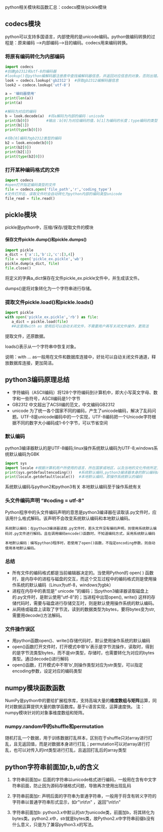 python相关模块和函数汇总：codecs模块/pickle模块
## codecs模块
python可以支持多国语言，内部使用的是unicode编码。python做编码转换的过程是：原来编码 ——>内部编码——>目的编码。codecs用来编码转换。

### 将原有编码转化为内部编码
```python
import codecs
#创建gb2312和utf-8的编码器
#lookup()在python编解码器注册表中查找编解码器信息，并返回对应信息的对象，否则出错。
look = codecs.lookup('gb2312')  #获取gb2312编解码器信息
look2 = codece.lookup('utf-8')

a = '编码器使用'
print(len(a))
print(a)

#解码为对应的编码
b = look.decode(a)  #将a解码为内部的编码：unicode
print(b[0])        #输出：b[0]为对应编码的值，b[1]为编码的长度；type编码的类型
print(b[1])
print(type(b[0]))

#将b[0]编码为gb2312类型的编码
b2 = look.encode(b[0])
print(b2[0])
print(b2[1])
print(type(b2[0]))
```
### 打开某种编码格式的文件
```python
import codecs
#open打开指定编码类型的文件
file = codecs.open('file_path','r','coding_type')
#文件打开后，读取文件时会自动转化为python内部的编码类型unicode
file_read = file.read()
```
## pickle模块
pickle是python中，压缩/保存/提取文件的模块

#### 保存文件pickle.dump()和pickle.dumps()
```python
import pickle
a_dict = {'a':1,'b':2,'c':[3,4]}
file = open('pickle_ex.pickle','wb')
pickle.dump(a_dict, file)
file.close()
```
将定义的字典a_dict保存在文件pickle_ex.pickle文件中，并生成该文件。

dumps()是将对象转化为一个字符串进行存储。

### 提取文件pickle.load()和pickle.loads()
```python
import pickle
with open('pickle_ex.pickle','rb') as file:
   a_dict = pickle.load(file)
   ##这里用with as 使用后可以自动关闭文件，不需要用户再写关闭文件操作，更简洁
```
提取文件，还原数据。

loads()表示从一个字符串中恢复对象。

说明：with ... as一般用在文件和数据库连接中，好处可以自动关闭文件通道，释放数据库连接，更加简洁。

## python3编码原理总结
* 字符编码（ASCII编码）将128个字符编码到计算机中，即大小写英文字母、数字和一些符号，ASCII编码是1个字节
* GB2312   中文超出了ACSII编的范文，中文编码GB2312
* unicode  为了统一各个国家不同的编码，产生了unicode编码，解决了乱码问题。UTF-8是unicode编码中的一个实现，UTF-8编码把一个Unicode字符根据不同的数字大小编码成1-6个字节，可以节省空间

### 默认编码
python3编译器默认的是UTF-8编码;linux操作系统默认编码为UTF-8,windows系统默认编码为GBK
```python
import sys
import locale #根据计算机用户所使用的语言、所在国家或地区，以及当地的文化传统所定义的一个软件运行时的语言环境
print(sys.getdefaultencoding())   #系统默认编码,python3编译器本身的默认编码UTF-8，python2默认为ASCII
print(locale.getdefaultlocale())  #本地默认编码，即操作系统默认的编码
```
系统默认编码与python2和python3有关
本地默认编码至于操作系统有关

### 头文件编码声明 “#coding = utf-8”
Python程序中的头文件编码声明的意思是python3编译器在读取该.py文件时，应该用什么格式解码。该声明不会改变系统默认编码和本地默认编码。
```
系统默认编码：在python3编译器读取.py文件时，若头文件没有编码声明，则使用系统默认编码对.py文件进行解码。且在调用编码encode()函数时，不知道编码方式，采用系统默认编码

本地默认编码：编写python3程序时，若使用了open()函数，不指定encoding参数，则自动使用本地默认编码。
```
### 总结
- 所有文件的编码格式都是当前编辑器决定的。当使用Python的 open( ) 函数时，是内存中的进程与磁盘的交互，而这个交互过程中的编码格式则是使用操作系统的默认编码（Linux为utf-8，windows为gbk）
- 进程在内存中的表现是“ unicode ”的编码；当python3编译器读取磁盘上的.py文件时，是默认使用“utf-8”的；当进程中出现open(), write() 这样的存储代码时，需要与磁盘进行存储交互时，则是默认使用操作系统的默认编码。
- 从网络或磁盘上读取了字节流，读到的数据类型为bytes，要将bytes变为str,需要用decode()方法解码。

### 文件操作误区
- 用python函数open()、write()存储代码时，默认使用操作系统的默认编码
- open()函数打开文件时，打开模式中带'b'表示是字节流操作，读取时，得到的是字节流类型bytes，而不是str类型，存储时，也需要转化为对应的bytes类型。通过decode()进行解码
- open()函数，打开模式中不带'b',则操作类型对应为str类型，可以指定encoding参数，设定对应的编码类型

## numpy模块函数函数
NumPy是python中的要给扩展程序库，支持高端大量的**维度数组与矩阵**运算，同时对数据运算提供大量的数学函数库。基于c语言实现，运算速度快。
注：numpy模块针对的对象事维度数组和矩阵。
### numpy.random中的shuffle和permutation
随机打乱一个数据，用于训练数据打乱样本，区别在于shuffle只对array进行打乱，且无返回值，而是对数据本身进行打乱；permutation可以对array进行打乱，也可以对传入的int类型进行打乱，且返回打乱后的array类型


## python字符串前面加r,b,u的含义
1. 字符串前面加u: 后面的字符串以unicode格式进行编码，一般用在含有中文字符串前面，防止因为源码存储格式问题，导致再次使用出现乱码

2. 字符串前面加r: 声明后面的字符串为普通字符串，一般用于将含有转义字符的字符串以普通字符串形式显示，如r"\n\t\n" ，返回"\n\t\n"

3. 字符串前面加b: python3.x中默认的str为unicode类，前面加b，将其转化为bytes类。python2.x中，str就是bytes类，故Python2.x中字符串前缀b没有什么意义，只是为了兼容python3.x的写法。
